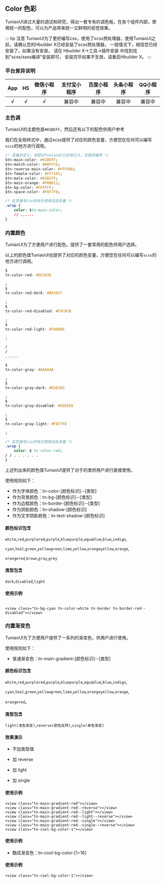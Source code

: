 ## Color 色彩

<demo-model url="/basicPage/color/color"></demo-model>

TuniaoUI进过大量的调试和研究，得出一套专有的调色板，在各个组件内部，使用统一的配色，可以为产品带来统一又鲜明的视觉效果。

::: tip 注意
TuniaoUI为了更好编写css，使用了scss预处理器，使用TuniaoUI之前，请确认您的Hbuilder X已经安装了scss预处理器，
一般情况下，相信您已经安装了。如果没有安装， 请在 Hbuilder X->工具->插件安装 中找到找到"scss/sass编译"安装即可，
安装完毕如果不生效，请重启Hbuilder X。
:::

### 平台差异说明

| App | H5 | 微信小程序 | 支付宝小程序 | 百度小程序 | 头条小程序 | QQ小程序 |
|:---:|:--:|:-----:|:------:|:-----:|:-----:|:-----:|
|  √  | √  |   √   |  兼容中   |  兼容中  |  兼容中  |  兼容中  |

### 主色调

TuniaoUI的主题色是`#01BEFF`，然后还有以下的配色供用户参考

<Colors type="1"></Colors>

我们在全局样式中，通过scss提供了对应的颜色变量，方便您在任何可以编写`scss`的地方进行调用。

``` css
/* 变量的定义，该部分TuniaoUI已全局引入，无需您编写 */
$tn-main-color: #01BEFF;
$tn-match-color: #00FFC6;
$tn-reverse-main-color: #FFF00D;
$tn-female-color: #FF71D2;
$tn-male-color: #82B2FF;
$tn-main-orange: #FBBD12;
$tn-bg-color: #FFFFFF;
$tn-space-color: #F8F7F8;

/* 在您编写css的地方使用这些变量 */
.wrap {
	color: $tn-main-color;
	// ......
}
```

### 内置颜色

TuniaoUI为了方便用户进行配色，提供了一套常用的配色供用户选择。

<Colors type="2"></Colors>

以上的颜色值TuniaoUI也提供了对应的颜色变量，方便您在任何可以编写`scss`的地方进行调用。

```css
$
tn-color-red: #E83A30

;
$
tn-color-red-dark: #BA3027

;
$
tn-color-red-disabled: #F9CDCB

;
$
tn-color-red-light: #FAD8D6

;

/
/
......

$
tn-color-gray: #AAAAAA

;
$
tn-color-gray-dark: #838383

;
$
tn-color-gray-disabled: #E6E6E6

;
$
tn-color-gray-light: #F8F7F8

;

/* 在您编写css的地方使用这些变量 */
.wrap {
    color: $ tn-color-red;
/ / . . . . . .
}
```

上述列出来的颜色值TuniaoUI提供了对于的类供用户进行直接使用。

使用规则如下：

- 作为字体颜色：tn-color-[颜色标识]--[类型]
- 作为背景颜色：tn-bg-[颜色标识]--[类型]
- 作为边框颜色：tn-border-[颜色标识]--[类型]
- 作为阴影颜色：tn-shadow-[颜色标识]
- 作为文字阴影颜色：tn-text-shadow-[颜色标识]

#### 颜色标识包含

`white`,`red`,`purplered`,`purple`,`bluepurple`,`aquablue`,`blue`,`indigo`,

`cyan`,`teal`,`green`,`yellowgreen`,`lime`,`yellow`,`orangeyellow`,`orange`,

`orangered`,`brown`,`gray`,`grey`

#### 类型包含

`dark`,`disabled`,`light`

#### 使用示例

```vue

<view class="tn-bg-cyan tn-color-white tn-border tn-border-red--disabled"></view>
```

### 内置渐变色

TuniaoUI为了方便用户提供了一系列的渐变色，供用户进行使用。

使用规则如下：

- 普通渐变色：tn-main-gradient-[颜色标识]--[类型]

#### 颜色标识包含

`white`,`red`,`purplered`,`purple`,`bluepurple`,`aquablue`,`blue`,`indigo`,

`cyan`,`teal`,`green`,`yellowgreen`,`lime`,`yellow`,`orangeyellow`,`orange`,

`orangered`。

#### 类型包含

`light(浅色渐变)`,`reverse(颜色反转)`,`single(单色渐变)`

#### 效果演示

- 不加类型值

<Colors type="3"></Colors>

- 加 reverse

<Colors type="4"></Colors>

- 加 light

<Colors type="5"></Colors>

- 加 single 

<Colors type="6"></Colors>


#### 使用示例

```vue
<view class="tn-main-gradient-red"></view>
<view class="tn-main-gradient-red--reverse"></view>
<view class="tn-main-gradient-red--light"></view>
<view class="tn-main-gradient-red--light--reverse"></view>
<view class="tn-main-gradient-red--single"></view>
<view class="tn-main-gradient-red--single--reverse"></view>
<view class="tn-cool-bg-color-1"></view>
```

#### 使用示例

- 酷炫渐变色：tn-cool-bg-color-[1~16]

<Colors type="7"></Colors>

#### 使用示例

```vue
<view class="tn-cool-bg-color-1"></view>
```
